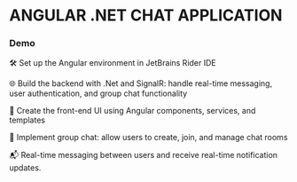 # ANGULAR .NET CHAT APPLICATION

### Demo
🛠️ Set up the Angular environment in JetBrains Rider IDE

🌐 Build the backend with .Net and SignalR: handle real-time messaging, user authentication, and group chat functionality

🎨 Create the front-end UI using Angular components, services, and templates

👥 Implement group chat: allow users to create, join, and manage chat rooms

📬 Real-time messaging between users and receive real-time notification updates.